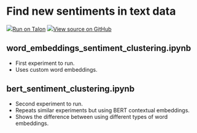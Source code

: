 # Find new sentiments in text data


<td>
    <a target="_blank" href="https://jupyterlab.hpc.unt.edu/"><img src="https://www.tensorflow.org/images/colab_logo_32px.png" />Run on Talon</a>
</td>
<td>
  <a target="_blank" href="https://github.com/gmihaila/unt_hpc/blob/master/workshops/march_3_2019/README.md"><img src="https://www.tensorflow.org/images/GitHub-Mark-32px.png" />View source on GitHub</a>
</td>
</br>

## word_embeddings_sentiment_clustering.ipynb
* First experiment to run.
* Uses custom word embeddings.

## bert_sentiment_clustering.ipynb
* Second experiment to run.
* Repeats similar experiments but using BERT contextual embeddings.
* Shows the difference between using different types of word embeddings.

